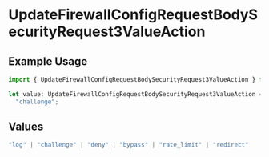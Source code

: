 # UpdateFirewallConfigRequestBodySecurityRequest3ValueAction

## Example Usage

```typescript
import { UpdateFirewallConfigRequestBodySecurityRequest3ValueAction } from "@vercel/sdk/models/operations/updatefirewallconfig.js";

let value: UpdateFirewallConfigRequestBodySecurityRequest3ValueAction =
  "challenge";
```

## Values

```typescript
"log" | "challenge" | "deny" | "bypass" | "rate_limit" | "redirect"
```